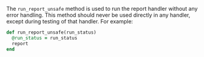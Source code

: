 The `run_report_unsafe` method is used to run the report handler without
any error handling. This method should never be used directly in any
handler, except during testing of that handler. For example:

```ruby
def run_report_unsafe(run_status)
  @run_status = run_status
  report
end
```
